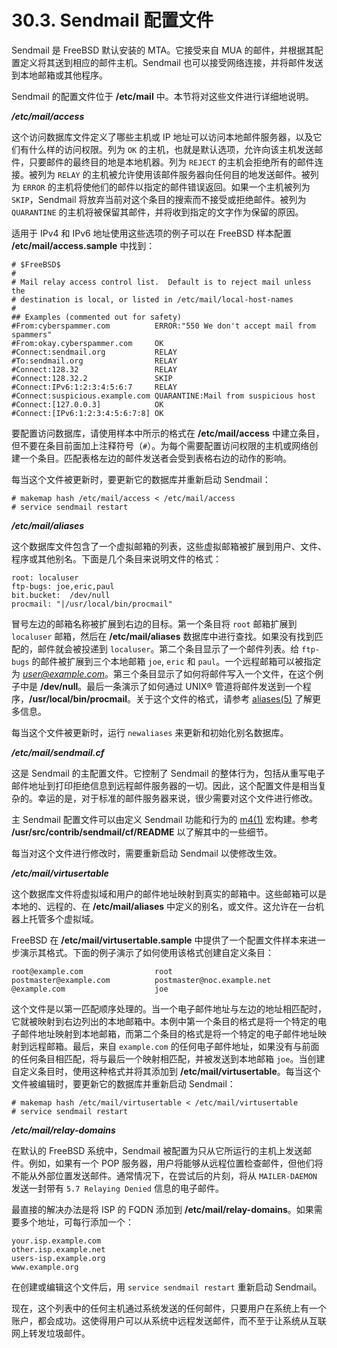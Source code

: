 # 30.3. Sendmail 配置文件

Sendmail 是 FreeBSD 默认安装的 MTA。它接受来自 MUA 的邮件，并根据其配置定义将其送到相应的邮件主机。Sendmail 也可以接受网络连接，并将邮件发送到本地邮箱或其他程序。

Sendmail 的配置文件位于 **/etc/mail** 中。本节将对这些文件进行详细地说明。

***/etc/mail/access***

这个访问数据库文件定义了哪些主机或 IP 地址可以访问本地邮件服务器，以及它们有什么样的访问权限。列为 `OK` 的主机，也就是默认选项，允许向该主机发送邮件，只要邮件的最终目的地是本地机器。列为 `REJECT` 的主机会拒绝所有的邮件连接。被列为 `RELAY` 的主机被允许使用该邮件服务器向任何目的地发送邮件。被列为 `ERROR` 的主机将使他们的邮件以指定的邮件错误返回。如果一个主机被列为 `SKIP`，Sendmail 将放弃当前对这个条目的搜索而不接受或拒绝邮件。被列为 `QUARANTINE` 的主机将被保留其邮件，并将收到指定的文字作为保留的原因。

适用于 IPv4 和 IPv6 地址使用这些选项的例子可以在 FreeBSD 样本配置 **/etc/mail/access.sample** 中找到：

```
# $FreeBSD$
#
# Mail relay access control list.  Default is to reject mail unless the
# destination is local, or listed in /etc/mail/local-host-names
#
## Examples (commented out for safety)
#From:cyberspammer.com          ERROR:"550 We don't accept mail from spammers"
#From:okay.cyberspammer.com     OK
#Connect:sendmail.org           RELAY
#To:sendmail.org                RELAY
#Connect:128.32                 RELAY
#Connect:128.32.2               SKIP
#Connect:IPv6:1:2:3:4:5:6:7     RELAY
#Connect:suspicious.example.com QUARANTINE:Mail from suspicious host
#Connect:[127.0.0.3]            OK
#Connect:[IPv6:1:2:3:4:5:6:7:8] OK
```

要配置访问数据库，请使用样本中所示的格式在 **/etc/mail/access** 中建立条目，但不要在条目前面加上注释符号（`#`）。为每个需要配置访问权限的主机或网络创建一个条目。匹配表格左边的邮件发送者会受到表格右边的动作的影响。

每当这个文件被更新时，要更新它的数据库并重新启动 Sendmail：

```
# makemap hash /etc/mail/access < /etc/mail/access
# service sendmail restart
```

***/etc/mail/aliases***

这个数据库文件包含了一个虚拟邮箱的列表，这些虚拟邮箱被扩展到用户、文件、程序或其他别名。下面是几个条目来说明文件的格式：

```
root: localuser
ftp-bugs: joe,eric,paul
bit.bucket:  /dev/null
procmail: "|/usr/local/bin/procmail"
```

冒号左边的邮箱名称被扩展到右边的目标。第一个条目将 `root` 邮箱扩展到 `localuser` 邮箱，然后在 **/etc/mail/aliases** 数据库中进行查找。如果没有找到匹配的，邮件就会被投递到 `localuser`。第二个条目显示了一个邮件列表。给 `ftp-bugs` 的邮件被扩展到三个本地邮箱 `joe`, `eric` 和 `paul`。一个远程邮箱可以被指定为 *user@example.com*。第三个条目显示了如何将邮件写入一个文件，在这个例子中是 **/dev/null**。最后一条演示了如何通过 UNIX® 管道将邮件发送到一个程序，**/usr/local/bin/procmail**。关于这个文件的格式，请参考 [aliases(5)](https://www.freebsd.org/cgi/man.cgi?query=aliases&sektion=5&format=html) 了解更多信息。

每当这个文件被更新时，运行 `newaliases` 来更新和初始化别名数据库。

***/etc/mail/sendmail.cf***

这是 Sendmail 的主配置文件。它控制了 Sendmail 的整体行为，包括从重写电子邮件地址到打印拒绝信息到远程邮件服务器的一切。因此，这个配置文件是相当复杂的。幸运的是，对于标准的邮件服务器来说，很少需要对这个文件进行修改。

主 Sendmail 配置文件可以由定义 Sendmail 功能和行为的 [m4(1)](https://www.freebsd.org/cgi/man.cgi?query=m4&sektion=1&format=html) 宏构建。参考 **/usr/src/contrib/sendmail/cf/README** 以了解其中的一些细节。

每当对这个文件进行修改时，需要重新启动 Sendmail 以使修改生效。

***/etc/mail/virtusertable***

这个数据库文件将虚拟域和用户的邮件地址映射到真实的邮箱中。这些邮箱可以是本地的、远程的、在 **/etc/mail/aliases** 中定义的别名，或文件。这允许在一台机器上托管多个虚拟域。

FreeBSD 在 **/etc/mail/virtusertable.sample** 中提供了一个配置文件样本来进一步演示其格式。下面的例子演示了如何使用该格式创建自定义条目：

```
root@example.com                root
postmaster@example.com          postmaster@noc.example.net
@example.com                    joe
```

这个文件是以第一匹配顺序处理的。当一个电子邮件地址与左边的地址相匹配时，它就被映射到右边列出的本地邮箱中。本例中第一个条目的格式是将一个特定的电子邮件地址映射到本地邮箱，而第二个条目的格式是将一个特定的电子邮件地址映射到远程邮箱。最后，来自 `example.com` 的任何电子邮件地址，如果没有与前面的任何条目相匹配，将与最后一个映射相匹配，并被发送到本地邮箱 `joe`。当创建自定义条目时，使用这种格式并将其添加到 **/etc/mail/virtusertable**。每当这个文件被编辑时，要更新它的数据库并重新启动 Sendmail：

```
# makemap hash /etc/mail/virtusertable < /etc/mail/virtusertable
# service sendmail restart
```

***/etc/mail/relay-domains***

在默认的 FreeBSD 系统中，Sendmail 被配置为只从它所运行的主机上发送邮件。例如，如果有一个 POP 服务器，用户将能够从远程位置检查邮件，但他们将不能从外部位置发送邮件。通常情况下，在尝试后的片刻，将从 `MAILER-DAEMON` 发送一封带有 `5.7 Relaying Denied` 信息的电子邮件。

最直接的解决办法是将 ISP 的 FQDN 添加到 **/etc/mail/relay-domains**。如果需要多个地址，可每行添加一个：

```
your.isp.example.com
other.isp.example.net
users-isp.example.org
www.example.org
```

在创建或编辑这个文件后，用 `service sendmail restart` 重新启动 Sendmail。

现在，这个列表中的任何主机通过系统发送的任何邮件，只要用户在系统上有一个账户，都会成功。这使得用户可以从系统中远程发送邮件，而不至于让系统从互联网上转发垃圾邮件。
